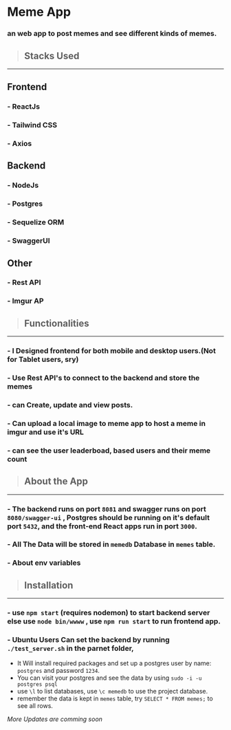 # Meme App
### an web app to post memes and see different kinds of memes.

> ## Stacks  Used
---

## Frontend
### - ReactJs 
### - Tailwind CSS
### - Axios

## Backend
### - NodeJs
### - Postgres
### - Sequelize ORM
### - SwaggerUI
## Other
### - Rest API
### - Imgur AP

> ## Functionalities
---
### - I Designed frontend for both mobile and desktop users.(Not for Tablet users, sry)
### - Use Rest API's to connect to the backend and store the memes
### - can Create, update and view posts.
### - Can upload a local image to meme app to host a meme in imgur and use it's URL
### - can see the user leaderboad, based users and their meme count

> ## About the App
---

### - The backend runs on port `8081` and swagger runs on port `8080/swagger-ui` , Postgres should be running on it's default port `5432`, and the front-end React apps run in port `3000`.

### - All The Data will be stored in `memedb` Database in `memes` table.

### - About env variables 
>## Installation
---

### - use `npm start` (requires nodemon) to start backend server else use `node bin/wwww` , use `npm run start` to run frontend app.

### - **Ubuntu Users** Can set the backend by running `./test_server.sh` in the parnet folder, 

- It Will install required packages and set up a postgres user by name: `postgres` and password `1234`.
- You can visit your postgres and see the data by using `sudo -i -u postgres psql`
- use `\l` to list databases, use `\c memedb` to use the project database.
- remember the data is kept in `memes` table, try `SELECT * FROM memes;` to see all rows.

_More Updates are comming soon_

